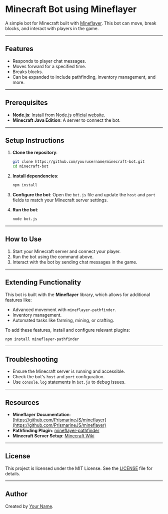 # Minecraft Bot using Mineflayer

A simple bot for Minecraft built with [Mineflayer](https://github.com/PrismarineJS/mineflayer). This bot can move, break blocks, and interact with players in the game.

---

## Features

- Responds to player chat messages.
- Moves forward for a specified time.
- Breaks blocks.
- Can be expanded to include pathfinding, inventory management, and more.

---

## Prerequisites

- **Node.js**: Install from [Node.js official website](https://nodejs.org/).
- **Minecraft Java Edition**: A server to connect the bot.

---

## Setup Instructions

1. **Clone the repository**:
   ```bash
   git clone https://github.com/yourusername/minecraft-bot.git
   cd minecraft-bot
   ```

2. **Install dependencies**:
   ```bash
   npm install
   ```

3. **Configure the bot**:
   Open the `bot.js` file and update the `host` and `port` fields to match your Minecraft server settings.

4. **Run the bot**:
   ```bash
   node bot.js
   ```

---

## How to Use

1. Start your Minecraft server and connect your player.
2. Run the bot using the command above.
3. Interact with the bot by sending chat messages in the game.

---

## Extending Functionality

This bot is built with the **Mineflayer** library, which allows for additional features like:
- Advanced movement with `mineflayer-pathfinder`.
- Inventory management.
- Automated tasks like farming, mining, or crafting.

To add these features, install and configure relevant plugins:
```bash
npm install mineflayer-pathfinder
```

---

## Troubleshooting

- Ensure the Minecraft server is running and accessible.
- Check the bot's `host` and `port` configuration.
- Use `console.log` statements in `bot.js` to debug issues.

---

## Resources

- **Mineflayer Documentation**: [https://github.com/PrismarineJS/mineflayer](https://github.com/PrismarineJS/mineflayer)
- **Pathfinding Plugin**: [mineflayer-pathfinder](https://github.com/PrismarineJS/mineflayer-pathfinder)
- **Minecraft Server Setup**: [Minecraft Wiki](https://minecraft.fandom.com/wiki/Tutorials/Setting_up_a_server)

---

## License

This project is licensed under the MIT License. See the [LICENSE](LICENSE) file for details.

---

## Author

Created by [Your Name](https://github.com/yourusername).
